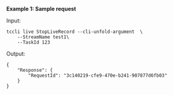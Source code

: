 **Example 1: Sample request**



Input: 

```
tccli live StopLiveRecord --cli-unfold-argument  \
    --StreamName test1\
    --TaskId 123
```

Output: 
```
{
    "Response": {
        "RequestId": "3c140219-cfe9-470e-b241-907877d6fb03"
    }
}
```

